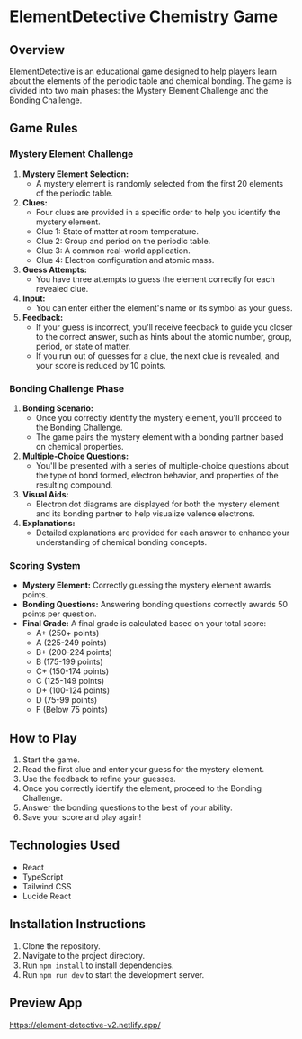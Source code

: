 # ElementDetective Chemistry Game

## Overview

ElementDetective is an educational game designed to help players learn about the elements of the periodic table and chemical bonding. The game is divided into two main phases: the Mystery Element Challenge and the Bonding Challenge.

## Game Rules

### Mystery Element Challenge

1.  **Mystery Element Selection:**
    *   A mystery element is randomly selected from the first 20 elements of the periodic table.
2.  **Clues:**
    *   Four clues are provided in a specific order to help you identify the mystery element.
    *   Clue 1: State of matter at room temperature.
    *   Clue 2: Group and period on the periodic table.
    *   Clue 3: A common real-world application.
    *   Clue 4: Electron configuration and atomic mass.
3.  **Guess Attempts:**
    *   You have three attempts to guess the element correctly for each revealed clue.
4.  **Input:**
    *   You can enter either the element's name or its symbol as your guess.
5.  **Feedback:**
    *   If your guess is incorrect, you'll receive feedback to guide you closer to the correct answer, such as hints about the atomic number, group, period, or state of matter.
    *   If you run out of guesses for a clue, the next clue is revealed, and your score is reduced by 10 points.

### Bonding Challenge Phase

1.  **Bonding Scenario:**
    *   Once you correctly identify the mystery element, you'll proceed to the Bonding Challenge.
    *   The game pairs the mystery element with a bonding partner based on chemical properties.
2.  **Multiple-Choice Questions:**
    *   You'll be presented with a series of multiple-choice questions about the type of bond formed, electron behavior, and properties of the resulting compound.
3.  **Visual Aids:**
    *   Electron dot diagrams are displayed for both the mystery element and its bonding partner to help visualize valence electrons.
4.  **Explanations:**
    *   Detailed explanations are provided for each answer to enhance your understanding of chemical bonding concepts.

### Scoring System

*   **Mystery Element:** Correctly guessing the mystery element awards points.
*   **Bonding Questions:** Answering bonding questions correctly awards 50 points per question.
*   **Final Grade:** A final grade is calculated based on your total score:
    *   A+ (250+ points)
    *   A (225-249 points)
    *   B+ (200-224 points)
    *   B (175-199 points)
    *   C+ (150-174 points)
    *   C (125-149 points)
    *   D+ (100-124 points)
    *   D (75-99 points)
    *   F (Below 75 points)

## How to Play

1.  Start the game.
2.  Read the first clue and enter your guess for the mystery element.
3.  Use the feedback to refine your guesses.
4.  Once you correctly identify the element, proceed to the Bonding Challenge.
5.  Answer the bonding questions to the best of your ability.
6.  Save your score and play again!

## Technologies Used

*   React
*   TypeScript
*   Tailwind CSS
*   Lucide React

## Installation Instructions

1.  Clone the repository.
2.  Navigate to the project directory.
3.  Run `npm install` to install dependencies.
4.  Run `npm run dev` to start the development server.

## Preview App
https://element-detective-v2.netlify.app/


